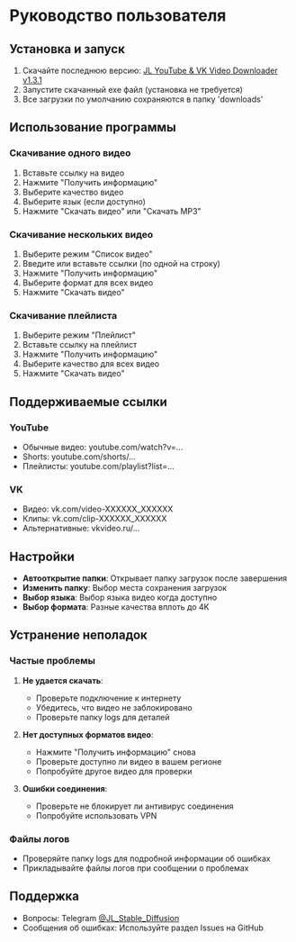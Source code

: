 # Руководство пользователя

## Установка и запуск
1. Скачайте последнюю версию: [JL YouTube & VK Video Downloader v1.3.1](https://github.com/John-LapTev/jl-youtube-vk-downloader/releases/download/v1.3.1/JL.YouTube.VK.Video.Downloader.v1.3.1.exe)
2. Запустите скачанный exe файл (установка не требуется)
3. Все загрузки по умолчанию сохраняются в папку 'downloads'

## Использование программы

### Скачивание одного видео
1. Вставьте ссылку на видео
2. Нажмите "Получить информацию"
3. Выберите качество видео
4. Выберите язык (если доступно)
5. Нажмите "Скачать видео" или "Скачать MP3"

### Скачивание нескольких видео
1. Выберите режим "Список видео"
2. Введите или вставьте ссылки (по одной на строку)
3. Нажмите "Получить информацию"
4. Выберите формат для всех видео
5. Нажмите "Скачать видео"

### Скачивание плейлиста
1. Выберите режим "Плейлист"
2. Вставьте ссылку на плейлист
3. Нажмите "Получить информацию"
4. Выберите качество для всех видео
5. Нажмите "Скачать видео"

## Поддерживаемые ссылки

### YouTube
- Обычные видео: youtube.com/watch?v=...
- Shorts: youtube.com/shorts/...
- Плейлисты: youtube.com/playlist?list=...

### VK
- Видео: vk.com/video-XXXXXX_XXXXXX
- Клипы: vk.com/clip-XXXXXX_XXXXXX
- Альтернативные: vkvideo.ru/...

## Настройки
- **Автооткрытие папки**: Открывает папку загрузок после завершения
- **Изменить папку**: Выбор места сохранения загрузок
- **Выбор языка**: Выбор языка видео когда доступно
- **Выбор формата**: Разные качества вплоть до 4K

## Устранение неполадок

### Частые проблемы
1. **Не удается скачать**:
   - Проверьте подключение к интернету
   - Убедитесь, что видео не заблокировано
   - Проверьте папку logs для деталей

2. **Нет доступных форматов видео**:
   - Нажмите "Получить информацию" снова
   - Проверьте доступно ли видео в вашем регионе
   - Попробуйте другое видео для проверки

3. **Ошибки соединения**:
   - Проверьте не блокирует ли антивирус соединения
   - Попробуйте использовать VPN

### Файлы логов
- Проверяйте папку logs для подробной информации об ошибках
- Прикладывайте файлы логов при сообщении о проблемах

## Поддержка
- Вопросы: Telegram [@JL_Stable_Diffusion](https://t.me/JL_Stable_Diffusion)
- Сообщения об ошибках: Используйте раздел Issues на GitHub